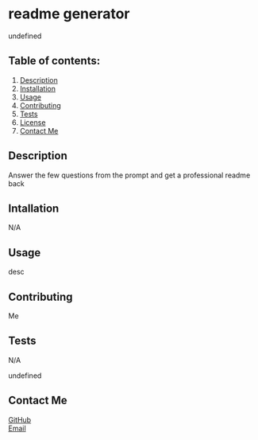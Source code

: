 # readme generator

undefined

## Table of contents:

1. [Description](#description)
1. [Installation](#installation)
1. [Usage](#usage)
1. [Contributing](#contributing)
1. [Tests](#tests)
1. [License](#license)
1. [Contact Me](#contact-me)

## Description

Answer the few questions from the prompt and get a professional readme back

## Intallation

N/A

## Usage

desc

## Contributing

Me

## Tests

N/A

undefined

## Contact Me

[GitHub](https://github.com/rsheridan613)  
[Email](rsheridan613@gmail.com)
